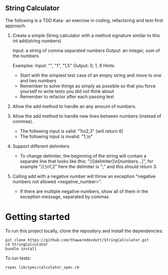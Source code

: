 ## String Calculator
The following is a TDD Kata- an exercise in coding, refactoring and test-first approach.

1. Create a simple String calculator with a method signature similar to this
    int add(string numbers)

    Input: a string of comma separated numbers
    Output: an integer, sum of the numbers
    
    Examples:
    Input: "", "1", "1,5"
    Output: 0, 1, 6
    Hints:
  
    - Start with the simplest test case of an empty string and move to one and two numbers
    - Remember to solve things as simply as possible so that you force yourself to write tests you did not think about
    - Remember to refactor after each passing test
    

2. Allow the add method to handle an any amount of numbers.


3. Allow the add method to handle new lines between numbers (instead of commas).
    - The following input is valid: "1\n2,3" (will return 6)
    - The following input is invalid: "1,\n"

  
4. Support different delimiters
    - To change delimiter, the beginning of the string will contain a separate line that looks like this: "//[delimiter]\n[numbers…]", for example "//;\n1;2" here the delimiter is ";" and this should return 3.


5. Calling add with a negative number will throw an exception "negative numbers not allowed <negative_number>".
    - If there are multiple negative numbers, show all of them in the exception message, separated by commas



# Getting started
To run this project locally, clone the repository and install the dependencies: 
```
git clone https://github.com/thawaredevdutt/StringCalculator.git
cd StringCalculator
bundle install
```

To run tests:
```
rspec lib/spec/calculator_spec.rb
```
